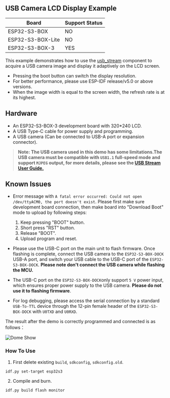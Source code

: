 ## USB Camera LCD Display Example

| Board             | Support Status |
| ----------------- | -------------- |
| ESP32-S3-BOX      | NO             |
| ESP32-S3-BOX-Lite | NO             |
| ESP32-S3-BOX-3    | YES            |

This example demonstrates how to use the [usb_stream](https://components.espressif.com/components/espressif/usb_stream) component to acquire a USB camera image and display it adaptively on the LCD screen.

* Pressing the boot button can switch the display resolution. 
* For better performance, please use ESP-IDF release/v5.0 or above versions.
* When the image width is equal to the screen width, the refresh rate is at its highest.

## Hardware

* An ESP32-S3-BOX-3 development board with 320*240 LCD.
* A USB Type-C cable for power supply and programming.
* A USB camera (Can be connected to USB-A port or expansion connector).

>**Note: The USB camera used in this demo has some limitations.The USB camera must be compatible with `USB1.1` full-speed mode and support `MJPEG` output, for more details, please see the [USB Stream User Guide.](https://docs.espressif.com/projects/espressif-esp-iot-solution/en/latest/usb/usb_stream.html)**

## Known Issues

* Error message with `A fatal error occurred: Could not open /dev/ttyACM0, the port doesn't exist`. Please first make sure development board connection, then make board into "Download Boot" mode to upload by following steps:
  1. Keep pressing  "BOOT" button.
  2. Short press "RST" button.
  3. Release "BOOT".
  4. Upload program and reset.

* Please use the USB-C port on the main unit to flash firmware. Once flashing is complete, connect the USB camera to the `ESP32-S3-BOX-DOCK` USB-A port, and switch your USB cable to the USB-C port of the `ESP32-S3-BOX-DOCK`. **Please note don't connect the USB camera while flashing the MCU.** 

* The USB-C port on the `ESP32-S3-BOX-DOCK`only support `5 V` power input, which ensures proper power supply to the USB camera. **Please do not use it to flashing firmware**.

* For log debugging, please access the serial connection by a standard `USB-To-TTL` device through the 12-pin female header of the `ESP32-S3-BOX-DOCK` with `U0TXD` and `U0RXD`.


The result after the demo is correctly programmed and connected is as follows：

![Dome Show](https://dl.espressif.com/AE/ESP-BOX/usb_camera_lcd_display.gif)

### How To Use 

1. First delete existing `build`, `sdkconfig`, `sdkconfig.old`.
```
idf.py set-target esp32s3
```

2. Compile and burn.
```
idf.py build flash monitor
```
